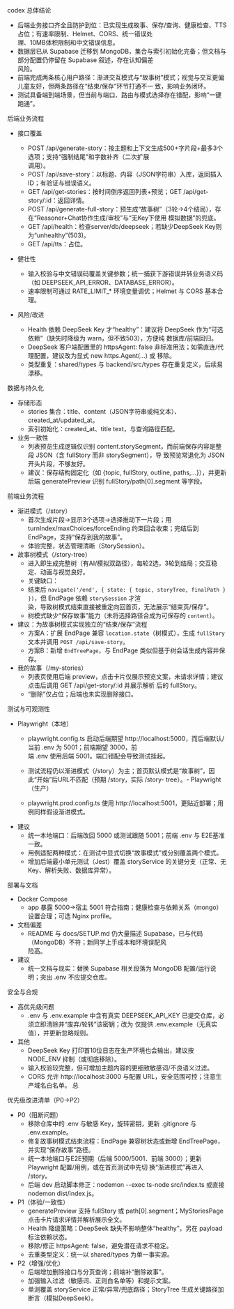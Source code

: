 

codex
总体结论

- 后端业务接口齐全且防护到位：已实现生成故事、保存/查询、健康检查、TTS占位；有速率限制、Helmet、CORS、统一错误处   
理、10MB体积限制和中文错误信息。
- 数据层已从 Supabase 迁移到 MongoDB，集合与索引初始化完备；但文档与部分配置仍停留在 Supabase 叙述，存在认知偏差   
风险。
- 前端完成两条核心用户路径：渐进交互模式与“故事树”模式；视觉与交互更偏儿童友好，但两条路径在“结束/保存”环节打通不一
致，影响业务闭环。
- 测试具备端到端场景，但当前与端口、路由与模式选择存在错配，影响“一键跑通”。

后端业务流程

- 接口覆盖

    - POST /api/generate-story：按主题和上下文生成500+字片段+最多3个选项；支持“强制结尾”和字数补齐（二次扩展       
调用）。
    - POST /api/save-story：以标题、内容（JSON字符串）入库，返回插入ID；有验证与错误语义。
    - GET /api/get-stories：按时间倒序返回列表+预览；GET /api/get-story/:id：返回详情。
    - POST /api/generate-full-story：预生成“故事树”（3轮→4个结局），存在“Reasoner+Chat协作生成/审校”与“无Key下使用 
模拟数据”的兜底。
    - GET /api/health：检查server/db/deepseek；若缺少DeepSeek Key则为“unhealthy”(503)。
    - GET /api/tts：占位。
- 健壮性
    - 输入校验与中文错误码覆盖关键参数；统一捕获下游错误并转业务语义码（如 DEEPSEEK_API_ERROR、DATABASE_ERROR）。  
    - 速率限制可通过 RATE_LIMIT_* 环境变量调优；Helmet 与 CORS 基本合理。
- 风险/改进
    - Health 依赖 DeepSeek Key 才“healthy”：建议将 DeepSeek 作为“可选依赖”（缺失时降级为 warn，但不致503），方便纯 
数据库/前端回归。
    - DeepSeek 客户端配置里的 httpsAgent: false 非标准用法；如需直连/代理配置，建议改为显式 new https.Agent(...) 或
移除。
    - 类型重复：shared/types 与 backend/src/types 存在重复定义，后续易漂移。

数据与持久化

- 存储形态
    - stories 集合：title、content（JSON字符串或纯文本）、created_at/updated_at。
    - 索引初始化：created_at、title text，与查询路径匹配。
- 业务一致性
    - 列表预览生成逻辑仅识别 content.storySegment，而前端保存内容是整段 JSON（含 fullStory 而非 storySegment），导 
致预览常退化为 JSON 开头片段，不够友好。
    - 建议：保存结构固定化（如 {topic, fullStory, outline, paths,...}），并更新后端 generatePreview 识别 fullStory/path[0].segment 等字段。                                                                                           
                                                                                                                   
前端业务流程                                                                                                       
                                                                                                                   
- 渐进模式（/story）                                                                                               
    - 首次生成片段→显示3个选项→选择推动下一片段；用 turnIndex/maxChoices/forceEnding 约束回合收束；完结后到        
EndPage，支持“保存到我的故事”。                                                                                    
    - 体验完整，状态管理清晰（StorySession）。                                                                     
- 故事树模式（/story-tree）                                                                                        
    - 进入即生成完整树（有AI/模拟双路径），每轮2选，3轮到结局；交互稳定、动画与视觉良好。                          
    - 关键缺口：                                                                                                   
    - 结束后 `navigate('/end', { state: { topic, storyTree, finalPath } })`，但 EndPage 依赖 `storySession` 才渲   
染，导致树模式结束直接被重定向回首页，无法展示“结束页/保存”。                                                      
    - 树模式缺少“保存故事”能力（未将选择路径合成为可保存的 `content`）。                                           
- 建议：为故事树模式实现独立的“结束/保存”流程                                                                      
    - 方案A：扩展 EndPage 兼容 `location.state`（树模式），生成 `fullStory` 文本并调用 `POST /api/save-story`。    
    - 方案B：新增 `EndTreePage`，与 EndPage 类似但基于树会话生成内容并保存。                                       
- 我的故事（/my-stories）                                                                                          
    - 列表页使用后端 preview，点击卡片仅展示预览文案，未请求详情；建议点击后调用 GET /api/get-story/:id 并展示解析 
后的 fullStory。                                                                                                   
    - “删除”仅占位；后端也未实现删除接口。                                                                         

测试与可观测性

- Playwright（本地）
    - playwright.config.ts 启动后端期望 http://localhost:5000，而后端默认/当前 .env 为 5001；前端期望 3000，前     
端 .env 使用后端 5001。端口错配会导致测试挂起。
    - 测试流程仍以渐进模式（/story）为主；首页默认模式是“故事树”，因此“开始”后URL不匹配（预期 /story，实际 /story- 
tree）。- Playwright（生产）


    - playwright.prod.config.ts 使用 http://localhost:5001，更贴近部署；用例同样假设渐进模式。
- 建议
    - 统一本地端口：后端改回 5000 或测试跟随 5001；前端 .env 与 E2E基准一致。
    - 用例适配两种模式：在测试中显式切换“故事模式”或分别覆盖两个模式。
    - 增加后端最小单元测试（Jest）覆盖 storyService 的关键分支（正常、无Key、解析失败、数据库异常）。   

部署与文档

- Docker Compose
    - app 暴露 5000→宿主 5001 符合指南；健康检查与依赖关系（mongo）设置合理；可选 Nginx profile。       
- 文档偏差
    - README 与 docs/SETUP.md 仍大量描述 Supabase，已与代码（MongoDB）不符；新同学上手成本和环境误配风  
险高。
- 建议
    - 统一文档与现实：替换 Supabase 相关段落为 MongoDB 配置/运行说明；突出 .env 不应提交仓库。
                                                                                                           
安全与合规
                                                                                                           
- 高优先级问题
    - .env 与 .env.example 中含有真实 DEEPSEEK_API_KEY 已提交仓库，必须立即清除并“废弃/轮转”该密钥；改为
仅提供 .env.example（无真实值），并更新忽略规则。
- 其他
    - DeepSeek Key 打印首10位日志在生产环境也会输出，建议按 NODE_ENV 抑制（或彻底移除）。
    - 输入校验较完整，但可增加主题内容的更细致敏感词/不良语义过滤。
    - CORS 允许 http://localhost:3000 与配置 URL，安全范围可控；注意生产域名白名单。                     总

优先级改进清单（P0→P2）

- P0（阻断问题）
    - 移除仓库中的 .env 与敏感 Key，旋转密钥，更新 .gitignore 与 .env.example。
    - 修复故事树模式结束流程：EndPage 兼容树状态或新增 EndTreePage，并实现“保存故事”路径。
    - 统一本地端口与E2E预期（后端 5000/5001、前端 3000）；更新 Playwright 配置/用例，或在首页测试中先切 
换“渐进模式”再进入 /story。
    - 后端 dev 启动脚本修正：nodemon --exec ts-node src/index.ts 或直接 nodemon dist/index.js。
- P1（体验/一致性）
    - generatePreview 支持 fullStory 或 path[0].segment；MyStoriesPage 点击卡片请求详情并解析展示全文。 
    - Health 降级策略：DeepSeek 缺失不影响整体“healthy”，另在 payload 标注依赖状态。
    - 移除/修正 httpsAgent: false，避免潜在请求不稳定。
    - 去重类型定义：统一以 shared/types 为单一事实源。
- P2（增强/优化）
    - 后端增加删除接口与分页查询；前端补“删除故事”。
    - 加强输入过滤（敏感词、正则白名单等）和提示文案。
    - 单测覆盖 storyService 正常/异常/兜底路径；StoryTree 生成关键路径加断言（模拟DeepSeek）。    